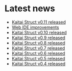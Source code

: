 Latest news
==========

* [Kaitai Struct v0.11 released](http://kaitai.io/news/2025/09/07/kaitai-struct-v0.11-released.html)
* [Web IDE improvements](http://kaitai.io/news/2024/02/21/web-ide-improvements.html)
* [Kaitai Struct v0.10 released](http://kaitai.io/news/2022/07/08/kaitai-struct-v0.10-released.html)
* [Kaitai Struct v0.9 released](http://kaitai.io/news/2020/10/16/kaitai-struct-v0.9-released.html)
* [Kaitai Struct v0.8 released](http://kaitai.io/news/2018/02/05/kaitai-struct-v0.8-released.html)
* [Kaitai Struct v0.7 released](http://kaitai.io/news/2017/03/22/kaitai-struct-v0.7-released.html)
* [Kaitai Struct v0.6 released](http://kaitai.io/news/2017/02/04/kaitai-struct-v0.6-released.html)
* [Kaitai Struct v0.5 released](http://kaitai.io/news/2016/11/09/kaitai-struct-v0.5-released.html)
* [Kaitai Struct v0.4 released](http://kaitai.io/news/2016/08/09/kaitai-struct-v0.4-released.html)
